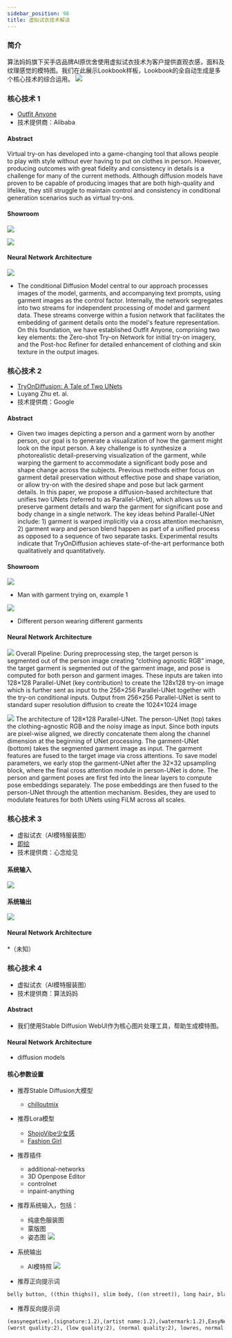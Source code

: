 ```yaml
---
sidebar_position: 98
title: 虚拟试衣技术解读
---
```


### 简介
算法妈妈旗下买手店品牌AI原优舍使用虚拟试衣技术为客户提供直观衣感，面料及纹理感觉的模特图。我们在此展示Lookbook样板，Lookbook的全自动生成是多个核心技术的综合运用。
![](./20231224/lookbook.20240101.png)

### 核心技术 1
* [Outfit Anyone](https://humanaigc.github.io/outfit-anyone/)
* 技术提供商：Alibaba

#### Abstract
Virtual try-on has developed into a game-changing tool that allows people to play with style without ever having to put on clothes in person. However, producing outcomes with great fidelity and consistency in details is a challenge for many of the current methods. Although diffusion models have proven to be capable of producing images that are both high-quality and lifelike, they still struggle to maintain control and consistency in conditional generation scenarios such as virtual try-ons.

#### Showroom
![](./20231224/outfit.anyone.1.png)

![](./20231224/outfit.anyone.2.png)

#### Neural Network Architecture
![](./20231224/network.png)

* The conditional Diffusion Model central to our approach processes images of the model, garments, and accompanying text prompts, using garment images as the control factor. Internally, the network segregates into two streams for independent processing of model and garment data. These streams converge within a fusion network that facilitates the embedding of garment details onto the model's feature representation. On this foundation, we have established Outfit Anyone, comprising two key elements: the Zero-shot Try-on Network for initial try-on imagery, and the Post-hoc Refiner for detailed enhancement of clothing and skin texture in the output images.

### 核心技术 2
* [TryOnDiffusion: A Tale of Two UNets](https://tryondiffusion.github.io/)
* Luyang Zhu et. al.
* 技术提供商：Google

#### Abstract
* Given two images depicting a person and a garment worn by another person, our goal is to generate a visualization of how the garment might look on the input person. A key challenge is to synthesize a photorealistic detail-preserving visualization of the garment, while warping the garment to accommodate a significant body pose and shape change across the subjects. Previous methods either focus on garment detail preservation without effective pose and shape variation, or allow try-on with the desired shape and pose but lack garment details. In this paper, we propose a diffusion-based architecture that unifies two UNets (referred to as Parallel-UNet), which allows us to preserve garment details and warp the garment for significant pose and body change in a single network. The key ideas behind Parallel-UNet include: 1) garment is warped implicitly via a cross attention mechanism, 2) garment warp and person blend happen as part of a unified process as opposed to a sequence of two separate tasks. Experimental results indicate that TryOnDiffusion achieves state-of-the-art performance both qualitatively and quantitatively.

#### Showroom
![](./20231224/showroom.1.png)
* Man with garment trying on, example 1

![](./20231224/showroom.4.png)
* Different person wearing different garments

#### Neural Network Architecture
![](./20231224/overall_pipeline.png)
Overall Pipeline: During preprocessing step, the target person is segmented out of the person image creating “clothing agnostic RGB” image, the target garment is segmented out of the garment image, and pose is computed for both person and garment images. These inputs are taken into 128×128 Parallel-UNet (key contribution) to create the 128x128 try-on image which is further sent as input to the 256×256 Parallel-UNet together with the try-on conditional inputs. Output from 256×256 Parallel-UNet is sent to standard super resolution diffusion to create the 1024×1024 image

![](./20231224/parallel_unet_128.png)
The architecture of 128×128 Parallel-UNet. The person-UNet (top) takes the clothing-agnostic RGB and the noisy image as input. Since both inputs are pixel-wise aligned, we directly concatenate them along the channel dimension at the beginning of UNet processing. The garment-UNet (bottom) takes the segmented garment image as input. The garment features are fused to the target image via cross attentions. To save model parameters, we early stop the garment-UNet after the 32×32 upsampling block, where the final cross attention module in person-UNet is done. The person and garment poses are first fed into the linear layers to compute pose embeddings separately. The pose embeddings are then fused to the person-UNet through the attention mechanism. Besides, they are used to modulate features for both UNets using FiLM across all scales.

### 核心技术 3
* 虚拟试衣（AI模特服装图）
* [即绘](https://aigc.trydiffusion.com/#/home)
* 技术提供商：心念绘见

#### 系统输入
![](./20231224/in.png)

#### 系统输出
![](./20231224/out.png)

#### Neural Network Architecture
*（未知）

### 核心技术 4
* 虚拟试衣（AI模特服装图）
* 技术提供商：算法妈妈

#### Abstract
* 我们使用Stable Diffusion WebUI作为核心图片处理工具，帮助生成模特图。

#### Neural Network Architecture
* diffusion models

#### 核心参数设置
* 推荐Stable Diffusion大模型
  * [chilloutmix](https://civitai.com/models/6424?modelVersionId=11745)
* 推荐Lora模型
  * [ShojoVibe少女感](https://civitai.com/models/13213?modelVersionId=16557)
  * [Fashion Girl](https://civitai.com/models/8217?modelVersionId=67935)
* 推荐插件
  * additional-networks
  * 3D Openpose Editor
  * controlnet
  * inpaint-anything
* 推荐系统输入，包括：
  * 纯底色服装图
  * 蒙版图
  * 姿态图
![](./20231224/system.in.png)

* 系统输出
  * AI模特照
![](./20231224/system.out.png)

* 推荐正向提示词
```md
belly button, ((thin thighs)), slim body, ((on street)), long hair, black hair, ockings, best quality, amazing, {Scenes with extreme detail {{{extremely deCF}}}}, {{beautiful detailed background}}
```

* 推荐反向提示词
```md
(easynegative),(signature:1.2),(artist name:1.2),(watermark:1.2),EasyNegative, nsfw, (worst quality, low quality:1.4), lowres, bad anatomy, (bad hands), mutated hand, text, error, missing fingers, extra digit, fewer digits, cropped, jpeg artifacts, jpeg artefacts, (patreon logo, signature, watermark, username, artist name:1.3), bad proportions, bad anatomy, malformed, mutated, anatomical nonsense, bad proportions, disfigured, ugly, gross proportions ,mutation, disfigured, deformed, (mutation), (poorly drawn), (abs, muscular, ribs:1.2), (hand error:1.3), (more than two hands:1.3),
(worst quality:2), (low quality:2), (normal quality:2), lowres, normal quality, ((monochrome)), ((grayscale)), skin spots, acnes, skin blemishes, age spot, backlight,(ugly:1.331), (duplicate:1.331), (morbid:1.21), (mutilated:1.21), (tranny:1.331), deformed eyes, deformed lips, mutated hands, (poorly drawn hands:1.331), blurry, (bad anatomy:1.21), (bad proportions:1.331), three arms, extra limbs, extra legs, extra arms, extra hands, (more than 2 nipples:1.331), (missing arms:1.331), (extra legs:1.331), (fused fingers:1.61051), (too many fingers:1.61051), (unclear eyes:1.331), bad hands, missing fingers, extra digit, (futa:1.1), bad body, pubic hair, glans, easynegative, three feet, four feet,
```